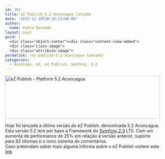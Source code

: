 ```yaml
---
id: 392
title: eZ Publish 5.2 Aconcagua lançado
date: "2013-11-19T20:16:21+00:00"
author:
  name: Pedro Resende
layout: post
guid: |
  <div class="object-center"><div class="content-view-embed">
  <div class="class-image">
  <div class="attribute-image">
permalink: /ez-publish-5-2-aconcagua-lancado/
categories:
  - Aconcaga, eZ, eZ Publish, Symfony, 5.2
---
```


<div class="object-center">
  <div class="content-view-embed">
    <div class="class-image">
      <div class="attribute-image">
      <img src="https://blog.resende.biz/assets/blog/ezdemo_site/storage/images/media/images/ez-publish-platform-5.2-aconcagua/12071-1-eng-GB/eZ-Publish-Platform-5.2-Aconcagua.jpg" width="100%" height="140"  style="border: 0px solid ;" alt="eZ Publish - Platform 5.2 Aconcagua" title="eZ Publish - Platform 5.2 Aconcagua" />
      </div>
    </div>
  </div>
</div>

<p class=" text-justify">
  Hoje foi lançada a última versão do eZ Publish, denominada 5.2 Aconcagua. Esta versão 5.2 tem por base a Framework do&nbsp;<a href="https://github.com/symfony/symfony/blob/master/CHANGELOG-2.3.md" target="_blank">Symfony 2.3</a>&nbsp;LTS. Com um aumenta de performance de 25% em relação à versão anterior, suporte para 62 idiomas e o novo sistema de comentários.<br />Caso pretendam saber mais alguma informa sobre o eZ Publish visitem este <a href="http://ez.no/About-eZ/Events-News/News/eZ-Publish-Platform-5.2-Faster-Stronger-For-Your-Content-Business" target="_blank">link</a>
</p>
